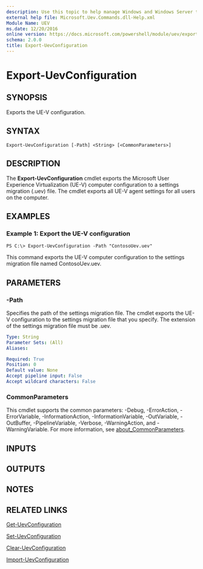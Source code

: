 ```yaml
---
description: Use this topic to help manage Windows and Windows Server technologies with Windows PowerShell.
external help file: Microsoft.Uev.Commands.dll-Help.xml
Module Name: UEV
ms.date: 12/20/2016
online version: https://docs.microsoft.com/powershell/module/uev/export-uevconfiguration?view=windowsserver2016-ps&wt.mc_id=ps-gethelp
schema: 2.0.0
title: Export-UevConfiguration
---
```


# Export-UevConfiguration

## SYNOPSIS
Exports the UE-V configuration.

## SYNTAX

```
Export-UevConfiguration [-Path] <String> [<CommonParameters>]
```

## DESCRIPTION
The **Export-UevConfiguration** cmdlet exports the Microsoft User Experience Virtualization (UE-V) computer configuration to a settings migration (.uev) file.
The cmdlet exports all UE-V agent settings for all users on the computer.

## EXAMPLES

### Example 1: Export the UE-V configuration
```
PS C:\> Export-UevConfiguration -Path "ContosoUev.uev"
```

This command exports the UE-V computer configuration to the settings migration file named ContosoUev.uev.

## PARAMETERS

### -Path
Specifies the path of the settings migration file.
The cmdlet exports the UE-V configuration to the settings migration file that you specify.
The extension of the settings migration file must be .uev.

```yaml
Type: String
Parameter Sets: (All)
Aliases: 

Required: True
Position: 0
Default value: None
Accept pipeline input: False
Accept wildcard characters: False
```

### CommonParameters
This cmdlet supports the common parameters: -Debug, -ErrorAction, -ErrorVariable, -InformationAction, -InformationVariable, -OutVariable, -OutBuffer, -PipelineVariable, -Verbose, -WarningAction, and -WarningVariable. For more information, see [about_CommonParameters](https://go.microsoft.com/fwlink/?LinkID=113216).

## INPUTS

## OUTPUTS

## NOTES

## RELATED LINKS

[Get-UevConfiguration](./Get-UevConfiguration.md)

[Set-UevConfiguration](./Set-UevConfiguration.md)

[Clear-UevConfiguration](./Clear-UevConfiguration.md)

[Import-UevConfiguration](./Import-UevConfiguration.md)

